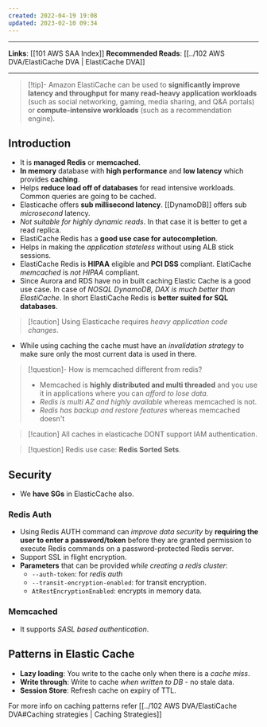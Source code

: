 ```yaml
---
created: 2022-04-19 19:08
updated: 2023-02-10 09:34
---
```

---
**Links**: [[101 AWS SAA Index]]
**Recommended Reads**: [[../102 AWS DVA/ElastiCache DVA | ElastiCache DVA]]

---
> [!tip]- Amazon ElastiCache can be used to **significantly improve latency and throughput for many read-heavy application workloads** (such as social networking, gaming, media sharing, and Q&A portals) or **compute-intensive workloads** (such as a recommendation engine).

## Introduction
- It is **managed Redis** or **memcached**.
- **In memory** database with **high performance** and **low latency** which provides **caching**.
- Helps **reduce load off of databases** for read intensive workloads. Common queries are going to be cached. 
-   Elasticache offers **sub millisecond latency**. [[DynamoDB]] offers sub *microsecond* latency.
-   *Not suitable for highly dynamic reads*. In that case it is better to get a read replica.
-   ElastiCache Redis has a **good use case for autocompletion**.
- Helps in making the *application stateless* without using ALB stick sessions.
- ElastiCache Redis is **HIPAA** eligible and **PCI DSS** compliant. ElatiCache *memcached* is *not HIPAA* compliant.
- Since Aurora and RDS have no in built caching Elastic Cache is a good use case. In case of *NOSQL DynamoDB, DAX is much better than ElastiCache*. In short ElastiCache Redis is **better suited for SQL databases**.

> [!caution] Using Elasticache requires *heavy application code changes*.

- While using caching the cache must have an *invalidation strategy* to make sure only the most current data is used in there.

> [!question]- How is memcached different from redis?
> - Memcached is **highly distributed and multi threaded** and you use it in applications where you can *afford to lose data*.
> - *Redis is multi AZ and highly available* whereas memcached is not.
> - *Redis has backup and restore features* whereas memcached doesn't

> [!caution] All caches in elasticache DONT support IAM authentication.

> [!question] Redis use case: **Redis Sorted Sets**.

## Security
- We **have SGs** in ElasticCache also.
### Redis Auth
- Using Redis AUTH command can *improve data security* by **requiring the user to enter a password/token** before they are granted permission to execute Redis commands on a password-protected Redis server. 
- Support SSL in flight encryption.
- **Parameters** that can be provided *while creating a redis cluster*: 
	- `--auth-token`: for *redis auth*
	- `--transit-encryption-enabled`: for transit encryption.
	- `AtRestEncryptionEnabled`: encrypts in memory data.

### Memcached 
- It supports *SASL based authentication*.

## Patterns in Elastic Cache
- **Lazy loading**: You write to the cache only when there is a *cache miss*.
- **Write through**: Write to cache *when written to DB* - no stale data.
- **Session Store**: Refresh cache on expiry of TTL.

For more info on caching patterns refer [[../102 AWS DVA/ElastiCache DVA#Caching strategies | Caching Strategies]]

